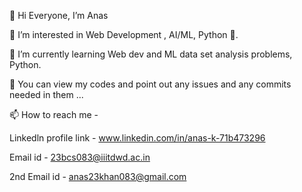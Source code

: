👋 Hi Everyone, I’m Anas

 👀 I’m interested in Web Development , AI/ML, Python 🐍. 

 🌱 I’m currently learning Web dev and ML data set analysis problems, Python. 

 💞️ You can view my codes and point out any issues and any commits needed in them ...

 📫 How to reach me - 

   Linkedln profile link - www.linkedin.com/in/anas-k-71b473296

   Email id - 23bcs083@iiitdwd.ac.in 

   2nd Email id - anas23khan083@gmail.com

<!---
ANAS727189/ANAS727189 is a ✨ special ✨ repository because its `README.md` (this file) appears on your GitHub profile.
You can click the Preview link to take a look at your changes.
--->

